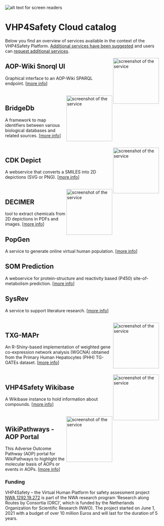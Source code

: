 ![alt text for screen readers](https://vhp4safety.nl/wp-content/uploads/sites/725/2021/05/VHP-LOGO-100mm-RGB.png "Text to show on mouseover")

# VHP4Safety Cloud catalog
Below you find an overview of services available in the context of the VHP4Safety Platform.
[Additional services have been suggested](https://github.com/VHP4Safety/cloud/labels/service)
and users can [request additional services](https://github.com/VHP4Safety/cloud/issues/new/choose).

<img width="150" align="right"
     alt="screenshot of the service" 
     src="service/aopwiki.png">

## AOP-Wiki Snorql UI
Graphical interface to an AOP-Wiki SPARQL endpoint. [[more info](service/aopwiki.md)]

\
<img width="150" align="right"
     alt="screenshot of the service" 
     src="service/bridgedb.png">

## BridgeDb
A framework to map identifiers between various biological databases and related sources. [[more info](service/bridgedb.md)]

\
<img width="150" align="right"
     alt="screenshot of the service" 
     src="service/cdkdepict.png">

## CDK Depict
A webservice that converts a SMILES into 2D depictions (SVG or PNG). [[more info](service/cdkdepict.md)]

\
<img width="150" align="right"
     alt="screenshot of the service" 
     src="service/decimer.png">

## DECIMER
tool to extract chemicals from 2D depictions in PDFs and images. [[more info](service/decimer.md)]

## PopGen
A service to generate online virtual human population. [[more info](service/popgen.md)]

## SOM Prediction
A webservice for protein-structure and reactivity based (P450) site-of-metabolism prediction. [[more info](service/sombie.md)]

## SysRev
A service to support literature research. [[more info](service/sysrev.md)]

\
<img width="150" align="right"
     alt="screenshot of the service" 
     src="service/txg_mapr.png">

## TXG-MAPr
An R-Shiny-based implementation of weighted gene co-expression network analysis (WGCNA) obtained from the Primary Human Hepatocytes (PHH) TG-GATEs dataset. [[more info](service/txg_mapr.md)]

\
<img width="150" align="right"
     alt="screenshot of the service" 
     src="service/VHP4Safety_ChemicalCompounds.png">

## VHP4Safety Wikibase
A Wikibase instance to hold information about compounds. [[more info](service/wikibase.md)]

\
<img width="150" align="right"
     alt="screenshot of the service" 
     src="service/wikipathways_aop.png">

## WikiPathways - AOP Portal
This Adverse Outcome Pathway (AOP) portal for WikiPathways to highlight the molecular basis of AOPs or events in AOPs. [[more info](service/wikipathways_aop.md)]


### Funding
VHP4Safety – the Virtual Human Platform for safety assessment project
[NWA 1292.19.272](https://www.nwo.nl/projecten/nwa129219272) is part of the NWA
research program ‘Research along Routes by Consortia (ORC)’, which is funded by the Netherlands Organization
for Scientific Research (NWO). The project started on June 1, 2021 with a budget of over 10 million Euros
and will last for the duration of 5 years. 
